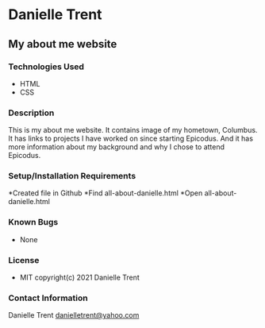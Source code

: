 # Danielle Trent

## My about me website


### Technologies Used
* HTML
* CSS

### Description
This is my about me website. It contains image of my hometown, Columbus. It has links to projects I have worked on since starting Epicodus. And it has more information about my background and why I chose to attend Epicodus.

### Setup/Installation Requirements
*Created file in Github
*Find all-about-danielle.html
*Open all-about-danielle.html

### Known Bugs
* None


### License
* MIT
copyright(c) 2021 Danielle Trent


### Contact Information
Danielle Trent danielletrent@yahoo.com


